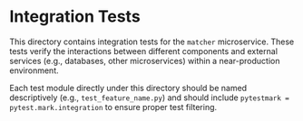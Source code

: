 # Integration Tests

This directory contains integration tests for the `matcher` microservice. These tests verify the interactions between different components and external services (e.g., databases, other microservices) within a near-production environment.

Each test module directly under this directory should be named descriptively (e.g., `test_feature_name.py`) and should include `pytestmark = pytest.mark.integration` to ensure proper test filtering.
